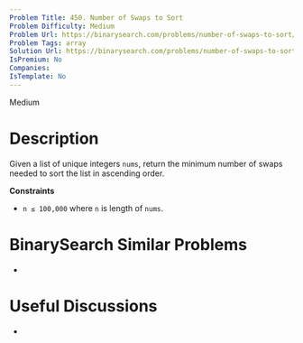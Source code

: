 ```yaml
---
Problem Title: 450. Number of Swaps to Sort
Problem Difficulty: Medium
Problem Url: https://binarysearch.com/problems/number-of-swaps-to-sort/
Problem Tags: array
Solution Url: https://binarysearch.com/problems/number-of-swaps-to-sort/solutions/
IsPremium: No
Companies: 
IsTemplate: No
---
```


<span style="color: ;">Medium</span>

# Description

Given a list of unique integers `nums`, return the minimum number of swaps needed to sort the list in ascending order.

**Constraints**
- `n ≤ 100,000` where `n` is length of `nums`.

# BinarySearch Similar Problems

- []()

# Useful Discussions

- []()
